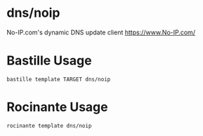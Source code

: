 # dns/noip
No-IP.com's dynamic DNS update client
https://www.No-IP.com/

# Bastille Usage
```shell
bastille template TARGET dns/noip
```

# Rocinante Usage
```shell
rocinante template dns/noip
```
